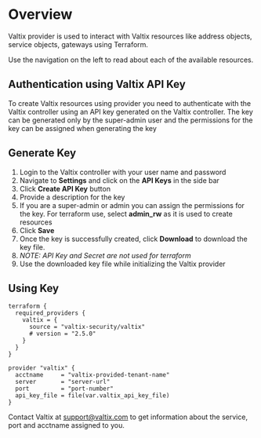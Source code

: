 # Overview

Valtix provider is used to interact with Valtix resources like address objects,
service objects, gateways using Terraform.

Use the navigation on the left to read about each of the available resources.

## Authentication using Valtix API Key

To create Valtix resources using provider you need to authenticate with the Valtix controller using an API key generated on the Valtix controller. The key can be generated only by the super-admin user and the permissions for the key can be assigned when generating the key

## Generate Key

1. Login to the Valtix controller with your user name and password
1. Navigate to **Settings** and click on the **API Keys** in the side bar
1. Click **Create API Key** button
1. Provide a description for the key
1. If you are a super-admin or admin you can assign the permissions for the key. For terraform use, select **admin_rw** as it is used to create resources
1. Click **Save**
1. Once the key is successfully created, click **Download** to download the key file.
1. *NOTE: API Key and Secret are not used for terraform*
1. Use the downloaded key file while initializing the Valtix provider

## Using Key

```hcl
terraform {
  required_providers {
    valtix = {
      source = "valtix-security/valtix"
      # version = "2.5.0"
    }
  }
}

provider "valtix" {
  acctname     = "valtix-provided-tenant-name"
  server       = "server-url"
  port         = "port-number"
  api_key_file = file(var.valtix_api_key_file)
}
```

Contact Valtix at support@valtix.com to get information about the service, port and acctname assigned to you.
